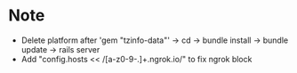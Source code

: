 # Note
* Delete platform after 'gem "tzinfo-data"' -> cd -> bundle install -> bundle update -> rails server 
* Add "config.hosts << /[a-z0-9-.]+\.ngrok\.io/" to fix ngrok block
